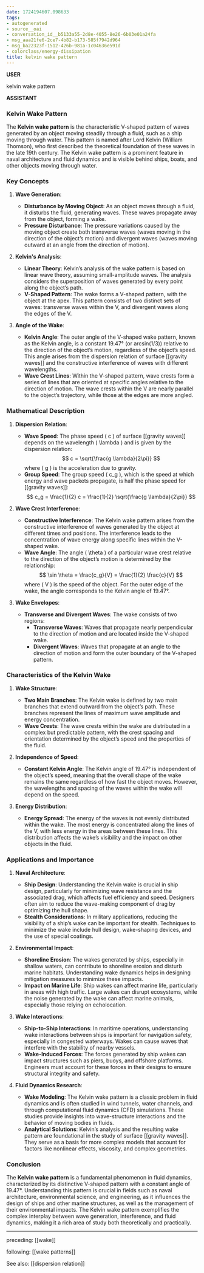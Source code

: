 ```yaml
---
date: 1724194607.098633
tags:
- autogenerated
- source__oai
- conversation_id__b5133a55-2d8e-4055-8e26-6b03e01a24fa
- msg_aaa21fe6-2ce7-4b82-b173-585f7942d964
- msg_ba22323f-1512-426b-981a-1c04636e591d
- colorclass/energy-dissipation
title: kelvin wake pattern
---
```


**USER**

kelvin wake pattern


**ASSISTANT**

### Kelvin Wake Pattern

The **Kelvin wake pattern** is the characteristic V-shaped pattern of waves generated by an object moving steadily through a fluid, such as a ship moving through water. This pattern is named after Lord Kelvin (William Thomson), who first described the theoretical foundation of these waves in the late 19th century. The Kelvin wake pattern is a prominent feature in naval architecture and fluid dynamics and is visible behind ships, boats, and other objects moving through water.

### Key Concepts

1. **Wave Generation**:
   - **Disturbance by Moving Object**: As an object moves through a fluid, it disturbs the fluid, generating waves. These waves propagate away from the object, forming a wake.
   - **Pressure Disturbance**: The pressure variations caused by the moving object create both transverse waves (waves moving in the direction of the object’s motion) and divergent waves (waves moving outward at an angle from the direction of motion).

2. **Kelvin's Analysis**:
   - **Linear Theory**: Kelvin’s analysis of the wake pattern is based on linear wave theory, assuming small-amplitude waves. The analysis considers the superposition of waves generated by every point along the object’s path.
   - **V-Shaped Pattern**: The wake forms a V-shaped pattern, with the object at the apex. This pattern consists of two distinct sets of waves: transverse waves within the V, and divergent waves along the edges of the V.

3. **Angle of the Wake**:
   - **Kelvin Angle**: The outer angle of the V-shaped wake pattern, known as the Kelvin angle, is a constant 19.47° (or arcsin(1/3)) relative to the direction of the object’s motion, regardless of the object’s speed. This angle arises from the dispersion relation of surface [[gravity waves]] and the constructive interference of waves with different wavelengths.
   - **Wave Crest Lines**: Within the V-shaped pattern, wave crests form a series of lines that are oriented at specific angles relative to the direction of motion. The wave crests within the V are nearly parallel to the object’s trajectory, while those at the edges are more angled.

### Mathematical Description

1. **Dispersion Relation**:
   - **Wave Speed**: The phase speed \( c \) of surface [[gravity waves]] depends on the wavelength \( \lambda \) and is given by the dispersion relation:
     $$
     c = \sqrt{\frac{g \lambda}{2\pi}}
     $$
     where \( g \) is the acceleration due to gravity.
   - **Group Speed**: The group speed \( c_g \), which is the speed at which energy and wave packets propagate, is half the phase speed for [[gravity waves]]:
     $$
     c_g = \frac{1}{2} c = \frac{1}{2} \sqrt{\frac{g \lambda}{2\pi}}
     $$

2. **Wave Crest Interference**:
   - **Constructive Interference**: The Kelvin wake pattern arises from the constructive interference of waves generated by the object at different times and positions. The interference leads to the concentration of wave energy along specific lines within the V-shaped wake.
   - **Wave Angle**: The angle \( \theta \) of a particular wave crest relative to the direction of the object’s motion is determined by the relationship:
     $$
     \sin \theta = \frac{c_g}{V} = \frac{1}{2} \frac{c}{V}
     $$
     where \( V \) is the speed of the object. For the outer edge of the wake, the angle corresponds to the Kelvin angle of 19.47°.

3. **Wake Envelopes**:
   - **Transverse and Divergent Waves**: The wake consists of two regions:
     - **Transverse Waves**: Waves that propagate nearly perpendicular to the direction of motion and are located inside the V-shaped wake.
     - **Divergent Waves**: Waves that propagate at an angle to the direction of motion and form the outer boundary of the V-shaped pattern.

### Characteristics of the Kelvin Wake

1. **Wake Structure**:
   - **Two Main Branches**: The Kelvin wake is defined by two main branches that extend outward from the object’s path. These branches represent the lines of maximum wave amplitude and energy concentration.
   - **Wave Crests**: The wave crests within the wake are distributed in a complex but predictable pattern, with the crest spacing and orientation determined by the object’s speed and the properties of the fluid.

2. **Independence of Speed**:
   - **Constant Kelvin Angle**: The Kelvin angle of 19.47° is independent of the object’s speed, meaning that the overall shape of the wake remains the same regardless of how fast the object moves. However, the wavelengths and spacing of the waves within the wake will depend on the speed.

3. **Energy Distribution**:
   - **Energy Spread**: The energy of the waves is not evenly distributed within the wake. The most energy is concentrated along the lines of the V, with less energy in the areas between these lines. This distribution affects the wake’s visibility and the impact on other objects in the fluid.

### Applications and Importance

1. **Naval Architecture**:
   - **Ship Design**: Understanding the Kelvin wake is crucial in ship design, particularly for minimizing wave resistance and the associated drag, which affects fuel efficiency and speed. Designers often aim to reduce the wave-making component of drag by optimizing the hull shape.
   - **Stealth Considerations**: In military applications, reducing the visibility of a ship’s wake can be important for stealth. Techniques to minimize the wake include hull design, wake-shaping devices, and the use of special coatings.

2. **Environmental Impact**:
   - **Shoreline Erosion**: The wakes generated by ships, especially in shallow waters, can contribute to shoreline erosion and disturb marine habitats. Understanding wake dynamics helps in designing mitigation measures to minimize these impacts.
   - **Impact on Marine Life**: Ship wakes can affect marine life, particularly in areas with high traffic. Large wakes can disrupt ecosystems, while the noise generated by the wake can affect marine animals, especially those relying on echolocation.

3. **Wake Interactions**:
   - **Ship-to-Ship Interactions**: In maritime operations, understanding wake interactions between ships is important for navigation safety, especially in congested waterways. Wakes can cause waves that interfere with the stability of nearby vessels.
   - **Wake-Induced Forces**: The forces generated by ship wakes can impact structures such as piers, buoys, and offshore platforms. Engineers must account for these forces in their designs to ensure structural integrity and safety.

4. **Fluid Dynamics Research**:
   - **Wake Modeling**: The Kelvin wake pattern is a classic problem in fluid dynamics and is often studied in wind tunnels, water channels, and through computational fluid dynamics (CFD) simulations. These studies provide insights into wave-structure interactions and the behavior of moving bodies in fluids.
   - **Analytical Solutions**: Kelvin’s analysis and the resulting wake pattern are foundational in the study of surface [[gravity waves]]. They serve as a basis for more complex models that account for factors like nonlinear effects, viscosity, and complex geometries.

### Conclusion

The **Kelvin wake pattern** is a fundamental phenomenon in fluid dynamics, characterized by its distinctive V-shaped pattern with a constant angle of 19.47°. Understanding this pattern is crucial in fields such as naval architecture, environmental science, and engineering, as it influences the design of ships and other marine structures, as well as the management of their environmental impacts. The Kelvin wake pattern exemplifies the complex interplay between wave generation, interference, and fluid dynamics, making it a rich area of study both theoretically and practically.


---

preceding: [[wake]]  


following: [[wake patterns]]

See also: [[dispersion relation]]